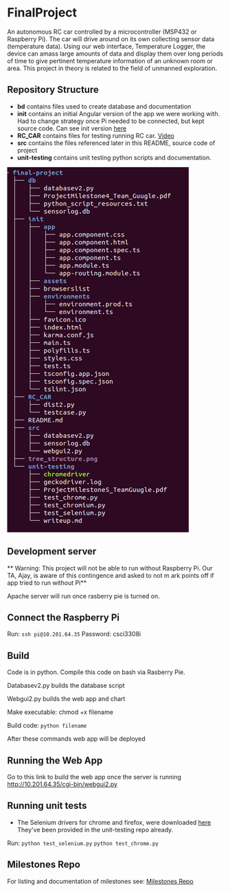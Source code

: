 # FinalProject

An autonomous RC car controlled by a microcontroller (MSP432 or Raspberry Pi). The car will drive around on its own collecting sensor data (temperature data). Using our web interface, Temperature Logger, the device can amass large amounts of data and display them over long periods of time to give pertinent temperature information of an unknown room or area. This project in theory is related to the field of unmanned exploration.

## Repository Structure
* **bd** contains files used to create database and documentation
* **init** contains an initial Angular version of the app we were working with. Had to change strategy once Pi needed to be connected, but kept source code. Can see init version [here](https://final-project-cs3308.herokuapp.com/)
* **RC_CAR** contains files for testing running RC car. [Video](https://youtu.be/YpMhOlsPqE4)
* **src** contains the files referenced later in this README, source code of project
* **unit-testing** contains unit testing python scripts and documentation. 

![](tree_structure.png)

## Development server
** Warning: This project will not be able to run without Raspberry Pi. Our TA, Ajay, is aware of this contingence and asked to not m ark points off if app tried to run without Pi**

Apache server will run once rasberry pie is turned on. 

## Connect the Raspberry Pi
Run:
```ssh pi@10.201.64.35```
Password: csci3308i

## Build

Code is in python.  Compile this code on bash via Rasberry Pie.

Databasev2.py builds the database script

Webgui2.py builds the web app and chart 

Make executable: chmod +x filename

Build code: ```python filename```

After these commands web app will be deployed 

## Running the Web App

Go to this link to build the web app once the server is running http://10.201.64.35/cgi-bin/webgui2.py

## Running unit tests
* The Selenium drivers for chrome and firefox, were downloaded [here](https://selenium-python.readthedocs.io/installation.html.) They've been provided in the unit-testing repo already.

Run: 
```python test_selenium.py```
```python test_chrome.py```

## Milestones Repo
For listing and documentation of milestones see:
[Milestones Repo](https://github.com/kaiasian/Milestones)
